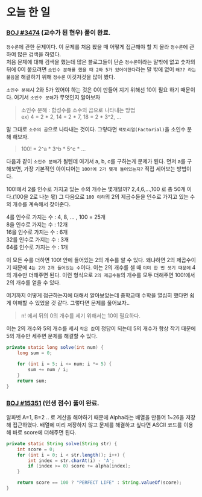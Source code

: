 # 오늘 한 일

### [BOJ #3474](https://www.acmicpc.net/problem/3474) (교수가 된 현우) 풀이 완료.

`정수론`에 관한 문제이다. 이 문제를 처음 봤을 때 어떻게 접근해야 할 지 몰라 `정수론`에 관하여 많은 검색을 하였다.  
처음 문제에 대해 검색을 했는데 많은 블로그들이 단순 `정수론`이라는 말밖에 없고 숫자의 뒤에 0이 붙으려면 `소인수 분해를 했을 때 2와 5가 있어야한다`라는 말 밖에 없어 `왜?? 라는 물음`을 해결하기 위해 `정수론` 이것저것을 많이 봤다.  

`소인수 분해`시 2와 5가 있어야 하는 것은 0이 만들어 지기 위해선 10이 필요 하기 때문이다. 여기서 `소인수 분해`가 무엇인지 알아보자

> 소인수 분해 : 합성수를 소수의 곱으로 나타내는 방법  
ex) 4 = 2 * 2, 14 = 2 * 7, 18 = 2 * 3^2, ...

말 그대로 `소수의 곱`으로 나타내는 것이다. 그렇다면 `팩토리얼(Factorial)`을 소인수 분해 해보자.

> 100! = 2^a * 3^b * 5^c * ...

다음과 같이 `소인수 분해`가 될텐데 여기서 a, b, c를 구하는게 문제가 된다. 먼저 a를 구해보면, 가장 기본적인 아이디어는 `100!에 2가 몇개 들어있는지?` 직접 세어보는 방법이다.   

100!에서 2를 인수로 가지고 있는 수의 개수는 몇개일까? 2,4,6,...,100 로 총 50개 이다.(100을 2로 나눈 몫) 그 다음으로 `100 이하`의 2의 제곱수들을 인수로 가지고 있는 수의 개수를 계속해서 찾아준다.

4를 인수로 가지는 수 : 4, 8, ... , 100 = 25개  
8을 인수로 가지는 수 : 12개  
16을 인수로 가지는 수 : 6개  
32를 인수로 가지는 수 : 3개  
64를 인수로 가지는 수 : 1개  

이 모든 수를 더하면 100! 안에 들어있는 2의 개수를 알 수 있다. 왜냐하면 2의 제곱수이기 때문에 `4는 2가 2개 들어있는 수`이다. 이는 2의 개수를 셀 때 `이미 한 번 셋기 때문에` 4의 개수만 더해주면 된다. 이런 형식으로 `2의 제곱수들`의 개수를 모두 더해주면 100!에서 2의 개수를 얻을 수 있다.  

여기까지 어떻게 접근하는지에 대해서 알아보았는데 중학교때 수학을 열심히 했다면 쉽게 이해할 수 있었을 것 같다. 그렇다면 문제를 풀어보자..  

> n! 에서 뒤의 0의 개수를 세기 위해서는 10이 필요하다.

이는 2의 개수와 5의 개수를 세서 `작은 값`이 정답이 되는데 5의 개수가 항상 작기 때문에 5의 개수만 세주면 문제를 해결할 수 있다.

```java
private static long solve(int num) {
    long sum = 0;

    for (int i = 5; i <= num; i *= 5) {
        sum += num / i;
    }
    return sum;
}
```

### [BOJ #15351](https://www.acmicpc.net/problem/15351) (인생 점수) 풀이 완료.

알파벳 A=1, B=2 .. 로 계산을 해야하기 때문에 Alpha라는 배열을 만들어 1~26을 저장해 접근하였다. 배열에 미리 저장하지 않고 문제를 해결하고 싶다면 ASCII 코드를 이용해 바로 score에 더해주면 된다.

```java
private static String solve(String str) {
    int score = 0;
    for (int i = 0; i < str.length(); i++) {
        int index = str.charAt(i) - 'A';
        if (index >= 0) score += alpha[index];
    }

    return score == 100 ? "PERFECT LIFE" : String.valueOf(score);
}

```

